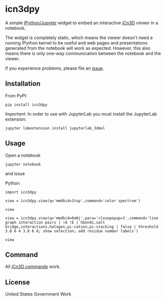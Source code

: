 icn3dpy
=======

A simple [IPython/Jupyter](http://jupyter.org/) widget to
embed an interactive [iCn3D](https://github.com/ncbi/icn3d) viewer in a notebook.

The widget is completely static, which means the viewer doesn't need a running
IPython kernel to be useful and web pages and presentations generated from
the notebook will work as expected.  However, this also means there is only
one-way communication between the notebook and the viewer.

If you experience problems, please file 
an [issue](https://github.com/ncbi/icn3d/issues).


Installation
------------

From PyPI:

    pip install icn3dpy


*Important:* In order to use with JupyterLab you must install the JupyterLab extension:

    jupyter labextension install jupyterlab_3dmol



Usage
-----

Open a notebook

    jupyter notebook

and issue

Python

    import icn3dpy

    view = icn3dpy.view(q='mmdbid=1tup',command='color spectrum')

    view

    view = icn3dpy.view(q='mmdbid=6m0j',para='closepopup=1',command='line graph interaction pairs | !A !E | hbonds,salt bridge,interactions,halogen,pi-cation,pi-stacking | false | threshold 3.8 6 4 3.8 6 6; show selection; add residue number labels')

    view

Command
-------

All [iCn3D commands](https://www.ncbi.nlm.nih.gov/Structure/icn3d/icn3d.html#commands) work.


License
-------

United States Government Work
